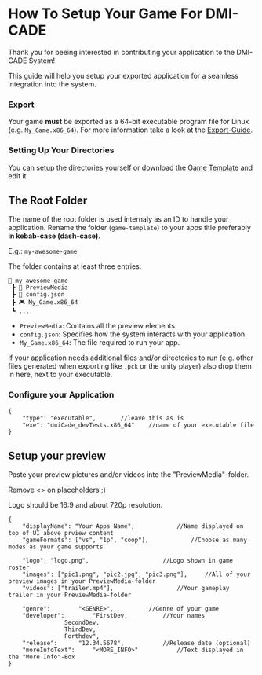 # How To Setup Your Game For DMI-CADE

Thank you for beeing interested in contributing your application to the DMI-CADE System!

This guide will help you setup your exported application for a seamless integration into the system.

### Export

Your game **must** be exported as a 64-bit executable program file for Linux (e.g. `My_Game.x86_64`).
For more information take a look at the [Export-Guide](https://github.com/DMI-CADE/game-template/wiki/Export-Guide).

### Setting Up Your Directories

You can setup the directories yourself or download the [Game Template](https://github.com/DMI-CADE/game-template) and edit it.

## The Root Folder

The name of the root folder is used internaly as an ID to handle your application. Rename the folder (`game-template`) to your apps title preferably **in kebab-case (dash-case)**.

E.g.: `my-awesome-game`

The folder contains at least three entries:

```
📂 my-awesome-game
 ┣ 📂 PreviewMedia
 ┣ 📜 config.json
 ┣ 🎮 My_Game.x86_64
 ┗ ...
```

- `PreviewMedia`: Contains all the preview elements.
- `config.json`: Specifies how the system interacts with your application.
- `My_Game.x86_64`: The file required to run your app.

If your application needs additional files and/or directories to run (e.g. other files generated when exporting like `.pck` or the unity player) also drop them in here, next to your executable.

### Configure your Application

```
{
    "type": "executable",		//leave this as is
    "exe": "dmiCade_devTests.x86_64" 	//name of your executable file
}
```

## Setup your preview
Paste your preview pictures and/or videos into the "PreviewMedia"-folder.

Remove <> on placeholders ;)

Logo should be 16:9 and about 720p resolution.
```
{
	"displayName": "Your Apps Name",  			//Name displayed on top of UI above prview content
	"gameFormats": ["vs", "1p", "coop"], 			//Choose as many modes as your game supports
	
    "logo": "logo.png",						//Logo shown in game roster
    "images": ["pic1.png", "pic2.jpg", "pic3.png"],		//All of your preview images in your PreviewMedia-folder
    "videos": ["trailer.mp4"],					//Your gameplay trailer in your PreviewMedia-folder
    
	"genre": 		"<GENRE>",			//Genre of your game
	"developer":		"FirstDev,			//Your names
	 			SecondDev, 
	 			ThirdDev, 
	 			Forthdev", 				
	"release": 		"12.34.5678",			//Release date (optional)
	"moreInfoText": 	"<MORE_INFO>"			//Text displayed in the "More Info"-Box 
}
```
